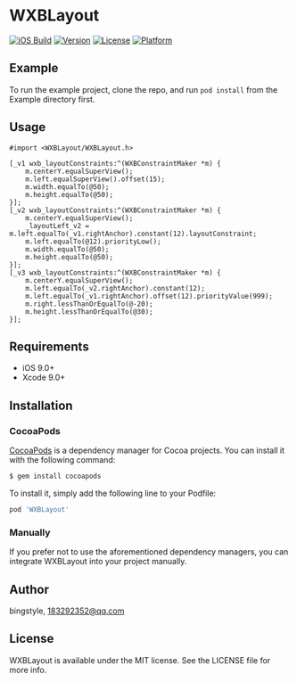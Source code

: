 # WXBLayout

[![iOS Build](https://github.com/bingstyle/WXBLayout/actions/workflows/ios.yml/badge.svg)](https://github.com/bingstyle/WXBLayout/actions/workflows/ios.yml)
[![Version](https://img.shields.io/cocoapods/v/WXBLayout.svg?style=flat)](https://cocoapods.org/pods/WXBLayout)
[![License](https://img.shields.io/cocoapods/l/WXBLayout.svg?style=flat)](https://cocoapods.org/pods/WXBLayout)
[![Platform](https://img.shields.io/cocoapods/p/WXBLayout.svg?style=flat)](https://cocoapods.org/pods/WXBLayout)

## Example

To run the example project, clone the repo, and run `pod install` from the Example directory first.

## Usage

`#import <WXBLayout/WXBLayout.h>`

```objc
[_v1 wxb_layoutConstraints:^(WXBConstraintMaker *m) {
    m.centerY.equalSuperView();
    m.left.equalSuperView().offset(15);
    m.width.equalTo(@50);
    m.height.equalTo(@50);
}];
[_v2 wxb_layoutConstraints:^(WXBConstraintMaker *m) {
    m.centerY.equalSuperView();
    _layoutLeft_v2 = m.left.equalTo(_v1.rightAnchor).constant(12).layoutConstraint;
    m.left.equalTo(@12).priorityLow();
    m.width.equalTo(@50);
    m.height.equalTo(@50);
}];
[_v3 wxb_layoutConstraints:^(WXBConstraintMaker *m) {
    m.centerY.equalSuperView();
    m.left.equalTo(_v2.rightAnchor).constant(12);
    m.left.equalTo(_v1.rightAnchor).offset(12).priorityValue(999);
    m.right.lessThanOrEqualTo(@-20);
    m.height.lessThanOrEqualTo(@30);
}];
```

## Requirements

- iOS 9.0+
- Xcode 9.0+

## Installation

### CocoaPods

[CocoaPods](http://cocoapods.org) is a dependency manager for Cocoa projects. You can install it with the following command:

```ruby
$ gem install cocoapods
```

To install it, simply add the following line to your Podfile:

```ruby
pod 'WXBLayout'
```

### Manually

If you prefer not to use the aforementioned dependency managers, you can integrate WXBLayout into your project manually.

## Author

bingstyle, 183292352@qq.com

## License

WXBLayout is available under the MIT license. See the LICENSE file for more info.
